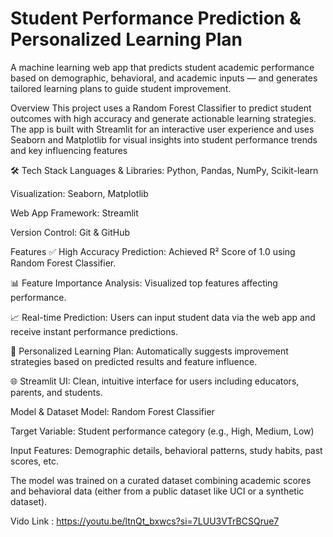 ﻿# Student Performance Prediction & Personalized Learning Plan

A machine learning web app that predicts student academic performance based on demographic, behavioral, and academic inputs — and generates tailored learning plans to guide student improvement.

Overview
This project uses a Random Forest Classifier to predict student outcomes with high accuracy and generate actionable learning strategies. The app is built with Streamlit for an interactive user experience and uses Seaborn and Matplotlib for visual insights into student performance trends and key influencing features


🛠️ Tech Stack
Languages & Libraries: Python, Pandas, NumPy, Scikit-learn

Visualization: Seaborn, Matplotlib

Web App Framework: Streamlit

Version Control: Git & GitHub



 Features
✅ High Accuracy Prediction: Achieved R² Score of 1.0 using Random Forest Classifier.

📊 Feature Importance Analysis: Visualized top features affecting performance.

📈 Real-time Prediction: Users can input student data via the web app and receive instant performance predictions.

🎯 Personalized Learning Plan: Automatically suggests improvement strategies based on predicted results and feature influence.

🌐 Streamlit UI: Clean, intuitive interface for users including educators, parents, and students.

Model & Dataset
Model: Random Forest Classifier

Target Variable: Student performance category (e.g., High, Medium, Low)

Input Features: Demographic details, behavioral patterns, study habits, past scores, etc.

The model was trained on a curated dataset combining academic scores and behavioral data (either from a public dataset like UCI or a synthetic dataset).

Vido Link : https://youtu.be/ltnQt_bxwcs?si=7LUU3VTrBCSQrue7



